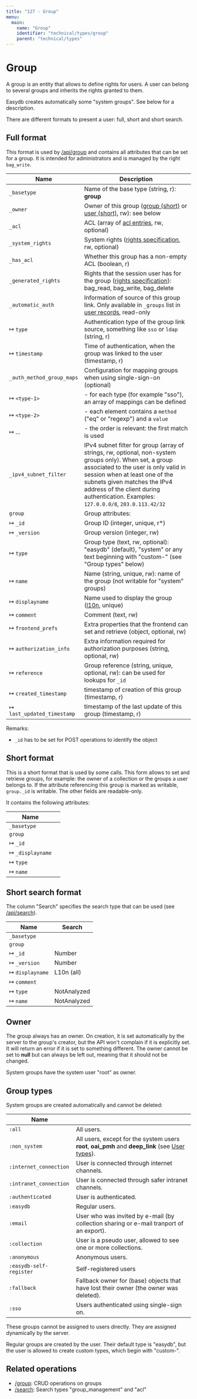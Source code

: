 ```yaml
---
title: "127 - Group"
menu:
  main:
    name: "Group"
    identifier: "technical/types/group"
    parent: "technical/types"
---
```

# Group

A group is an entity that allows to define rights for users. A user can belong to several groups and
inherits the rights granted to them.

Easydb creates automatically some "system groups". See below for a description.

There are different formats to present a user: full, short and short search.

## <a name="full"></a> Full format

This format is used by [/api/group](/en/technical/api/group) and contains all attributes that can be set for a group.
It is intended for administrators and is managed by the right `bag_write`.

| Name                         | Description                                                                                               |
|------------------------------|-----------------------------------------------------------------------------------------------------------|
| `_basetype`                  | Name of the base type (string, r): **group**                                                              |
| `_owner`                     | Owner of this group ([group (short)](/en/technical/types/group) or [user (short)](/en/technical/types/user), rw): see below |
| `_acl`                       | ACL (array of [acl entries](/en/technical/types/acl_entry), rw, optional)                                         |
| `_system_rights`             | System rights ([rights specification](/en/technical/types/right), rw, optional)                     |
| `_has_acl`                   | Whether this group has a non-empty ACL (boolean, r)                                                       |
| `_generated_rights`          | Rights that the session user has for the group ([rights specification](/en/technical/types/right)): bag_read, bag_write, bag_delete |
| `_automatic_auth`            | Information of source of this group link. Only available in `_groups` list in [user records](/en/technical/types/user), read-only |
| &#8614; `type`               | Authentication type of the group link source, something like `sso` or `ldap` (string, r)                  |
| &#8614; `timestamp`          | Time of authentication, when the group was linked to the user (timestamp, r) |
| `_auth_method_group_maps`    | Configuration for mapping groups when using single-sign-on (optional)                                     |
| &#8614; `<type-1>`           | - for each type (for example "sso"), an array of mappings can be defined                                  |
| &#8614; `<type-2>`           | - each element contains a `method` ("eq" or "regexp") and a `value`                                       |
| &#8614; ...                  | - the order is relevant: the first match is used                                                          |
| `_ipv4_subnet_filter`        | IPv4 subnet filter for group (array of strings, rw, optional, non-system groups only). When set, a group associated to the user is only valid in session when at least one of the subnets given matches the IPv4 address of the client during authentication. Examples: `127.0.0.0/8`, `203.0.113.42/32` |
| `group`                      | Group attributes:                                                                                         |
| &#8614; `_id`                | Group ID (integer, unique, r\*)                                                                           |
| &#8614; `_version`           | Group version (integer, rw)                                                                               |
| &#8614; `type`               | Group type (text, rw, optional): "easydb" (default), "system" or any text beginning with "custom-" (see "Group types" below) |
| &#8614; `name`               | Name (string, unique, rw): name of the group (not writable for "system" groups)                           |
| &#8614; `displayname`        | Name used to display the group ([l10n](/en/technical/types/l10n), unique)                               |
| &#8614; `comment`            | Comment (text, rw)                                                                                        |
| &#8614; `frontend_prefs`     | Extra properties that the frontend can set and retrieve (object, optional, rw)                            |
| &#8614; `authorization_info` | Extra information required for authorization purposes (string, optional, rw)                              |
| &#8614; `reference`          | Group reference (string, unique, optional, rw): can be used for lookups for `_id`                |
| &#8614; `created_timestamp`      | timestamp of creation of this group (timestamp, r) |
| &#8614; `last_updated_timestamp` | timestamp of the last update of this group (timestamp, r) |

Remarks:

- `_id` has to be set for POST operations to identify the object

## <a name="short"></a> Short format

This is a short format that is used by some calls. This form allows to set and retrieve groups,
for example: the owner of a collection or the groups a user belongs to.
If the attribute referencing this group is marked as writable, `group._id` is writable. The other fields are readable-only.

It contains the following attributes:

| Name                             | |
|----------------------------------|---|
| `_basetype`                      | |
| `group`                          | |
| &#8614; `_id`                    | |
| &#8614; `_displayname`           | |
| &#8614; `type`                   | |
| &#8614; `name`                   | |

## <a name="short_search"></a> Short search format

The column "Search" specifies the search type that can be used (see [/api/search](/en/technical/api/search)).

| Name                        | Search        |
|-----------------------------|---------------|
| `_basetype`                 |               |
| `group`                     |               |
| &#8614; `_id`               | Number        |
| &#8614; `_version`          | Number        |
| &#8614; `displayname`       | L10n (all)    |
| &#8614; `comment`           |               |
| &#8614; `type`              | NotAnalyzed   |
| &#8614; `name`              | NotAnalyzed   |

## Owner

The group always has an owner. On creation, it is set automatically by the server to the group's creator, but the API won't complain if it is explicitly
set. It will return an error if it is set to something different. The owner cannot be set to **null** but can always be left out, meaning that it should not be changed.

System groups have the system user "root" as owner.

## Group types

System groups are created automatically and cannot be deleted:

| Name			  |                                     |
|-------------------------|-------------------------------------|
| `:all`                  | All users. |
| `:non_system`           | All users, except for the system users **root**, **oai_pmh** and **deep_link** (see [User types](../../../webfrontend/rightsmanagement/users/#user-types)). |
| `:internet_connection`  | User is connected through internet channels. |
| `:intranet_connection`  | User is connected through safer intranet channels. |
| `:authenticated`        | User is authenticated. |
| `:easydb`               | Regular users. |
| `:email`                | User who was invited by e-mail (by collection sharing or e-mail tranport of an export). |
| `:collection`           | User is a pseudo user, allowed to see one or more collections. |
| `:anonymous`            | Anonymous users. |
| `:easydb-self-register` | Self-registered users |
| `:fallback`             | Fallback owner for (base) objects that have lost their owner (the owner was deleted). |
| `:sso`                  | Users authenticated using single-sign on. |

These groups cannot be assigned to users directly. They are assigned dynamically by the server.

Regular groups are created by the user. Their default type is "easydb", but the user is allowed to create custom types, which begin with "custom-".

## Related operations

- [/group](/en/technical/api/group): CRUD operations on groups
- [/search](/en/technical/api/search): Search types "group\_management" and "acl"

